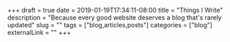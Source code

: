 +++ 
draft = true
date = 2019-01-19T17:34:11-08:00
title = "Things I Write"
description = "Because every good website deserves a blog that's rarely updated"
slug = "" 
tags = ["blog,articles,posts"]
categories = ["blog"]
externalLink = ""
+++
